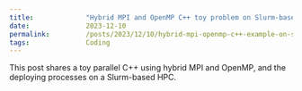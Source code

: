 ```yaml
---
title:             "Hybrid MPI and OpenMP C++ toy problem on Slurm-based HPC"
date:              2023-12-10
permalink:         /posts/2023/12/10/hybrid-mpi-openmp-c++-example-on-slurm-based-hpc
tags:              Coding
---
```


This post shares a toy parallel C++ using hybrid MPI and OpenMP, and the deploying processes on a Slurm-based HPC.